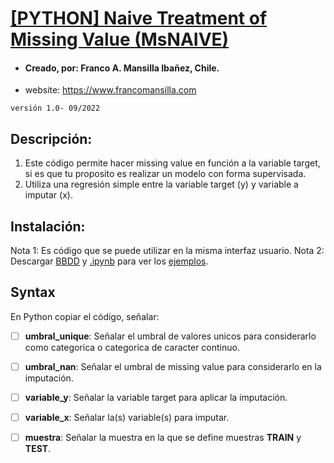 # [[PYTHON] Naive Treatment of Missing Value (MsNAIVE)]()

- #### Creado, por: Franco A. Mansilla Ibañez, Chile.
- website: https://www.francomansilla.com


`versión 1.0- 09/2022`

## Descripción: 

1. Este código permite hacer missing value en función a la variable target, si es que tu proposito es realizar un modelo con forma supervisada. 
2. Utiliza una regresión simple entre la variable target (y) y variable a imputar (x). 


## Instalación:
Nota 1: Es código que se puede utilizar en la misma interfaz usuario. 
Nota 2: Descargar [BBDD](https://github.com/fmansillaib/python_MTC/blob/main/Ej.%20Imputacio%CC%81n%20Regresio%CC%81n.xlsx) y [.ipynb](https://github.com/fmansillaib/python_MTC/blob/main/Ej.%20MTC.ipynb) para ver los [ejemplos](https://drive.google.com/drive/folders/1DN5DVYJZGCKE_FYV3rkUKMh29qYOwOus?usp=sharing). 
 

## Syntax 

En Python copiar el código, señalar:

- [ ] **umbral_unique**: Señalar el umbral de valores unicos para considerarlo como categorica o categorica de caracter continuo.
- [ ] **umbral_nan**: Señalar el umbral de missing value para considerarlo en la imputación.
- [ ] **variable_y**: Señalar la variable target para aplicar la imputación.
- [ ] **variable_x**: Señalar la(s) variable(s) para imputar.
- [ ] **muestra**: Señalar la muestra en la que se define muestras **TRAIN** y **TEST**.

